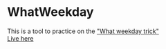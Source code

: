 # WhatWeekday
This is a tool to practice on the ["What weekday trick"](https://www.youtube.com/watch?v=z2x3SSBVGJU&t=0s) <br>
[Live here](https://simon-bonnedahl.github.io/WhatWeekday/)
